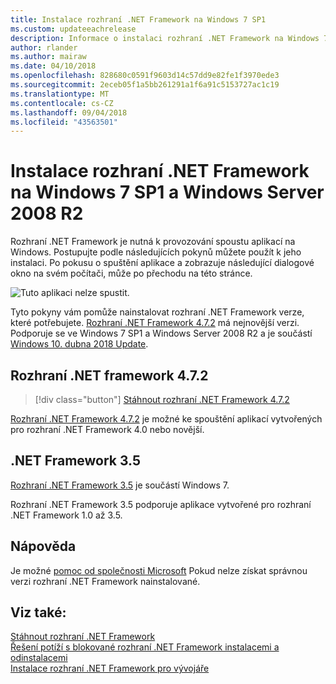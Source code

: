 ```yaml
---
title: Instalace rozhraní .NET Framework na Windows 7 SP1
ms.custom: updateeachrelease
description: Informace o instalaci rozhraní .NET Framework na Windows 7 SP1.
author: rlander
ms.author: mairaw
ms.date: 04/10/2018
ms.openlocfilehash: 828680c0591f9603d14c57dd9e82fe1f3970ede3
ms.sourcegitcommit: 2eceb05f1a5bb261291a1f6a91c5153727ac1c19
ms.translationtype: MT
ms.contentlocale: cs-CZ
ms.lasthandoff: 09/04/2018
ms.locfileid: "43563501"
---
```

# <a name="install-the-net-framework-on-windows-7-sp1-and-windows-server-2008-r2"></a>Instalace rozhraní .NET Framework na Windows 7 SP1 a Windows Server 2008 R2

Rozhraní .NET Framework je nutná k provozování spoustu aplikací na Windows. Postupujte podle následujících pokynů můžete použít k jeho instalaci. Po pokusu o spuštění aplikace a zobrazuje následující dialogové okno na svém počítači, může po přechodu na této stránce.

![Tuto aplikaci nelze spustit.](./media/this-application-could-not-be-started.png)

Tyto pokyny vám pomůže nainstalovat rozhraní .NET Framework verze, které potřebujete. [Rozhraní .NET Framework 4.7.2](https://go.microsoft.com/fwlink/?LinkID=863255) má nejnovější verzi. Podporuje se ve Windows 7 SP1 a Windows Server 2008 R2 a je součástí [Windows 10. dubna 2018 Update](https://www.microsoft.com/software-download/windows10).

## <a name="net-framework-472"></a>Rozhraní .NET framework 4.7.2

> [!div class="button"]
[Stáhnout rozhraní .NET Framework 4.7.2](https://www.microsoft.com/net/download/thank-you/net472?utm_source=ms-docs&utm_medium=referral)

[Rozhraní .NET Framework 4.7.2](https://go.microsoft.com/fwlink/?LinkID=863255) je možné ke spouštění aplikací vytvořených pro rozhraní .NET Framework 4.0 nebo novější.

## <a name="net-framework-35"></a>.NET Framework 3.5

[Rozhraní .NET Framework 3.5](https://www.microsoft.com/en-us/download/details.aspx?id=21) je součástí Windows 7.

Rozhraní .NET Framework 3.5 podporuje aplikace vytvořené pro rozhraní .NET Framework 1.0 až 3.5.

## <a name="help"></a>Nápověda

Je možné [pomoc od společnosti Microsoft](mailto:dotnet-install-help@service.microsoft.com?subject=Install-Help) Pokud nelze získat správnou verzi rozhraní .NET Framework nainstalované.

## <a name="see-also"></a>Viz také:

[Stáhnout rozhraní .NET Framework](https://www.microsoft.com/net/download/framework?utm_source=ms-docs&utm_medium=referral)   
[Řešení potíží s blokované rozhraní .NET Framework instalacemi a odinstalacemi](troubleshoot-blocked-installations-and-uninstallations.md)   
[Instalace rozhraní .NET Framework pro vývojáře](guide-for-developers.md)

